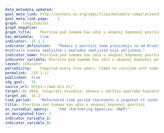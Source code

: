 ```yaml
---	
date_metadata_updated:	
goal_meta_link:	http://unstats.un.org/sdgs/files/metadata-compilation/Metadata-Goal-15.pdf'
goal_meta_link_page:	2
graph:	longitudinal
graph_negative:	
graph_title:	Površina pod šumama kao udio u ukupnoj kopnenoj površini (uključujući unutarnje vode) (%)
has_metadata:	true
indicator:	15.1.1
indicator_definition:	"Podaci o površini šuma preuzimaju se od Hrvatskih šuma d.o.o. kao administrativnog izvora podataka a odnose se površinu obraslog šumskog zemljišta.
Neobraslo šumsko zemljište i neplodno zemljište nije uključeno."
indicator_name:	Površina pod šumama kao udio u ukupnoj kopnenoj površini
indicator_variable:	Površina pod šumama kao udio u ukupnoj kopnenoj površini (uključujući unutarnje vode) (%)
layout:	indicator
periodicity:	Compiled every five years, timed to coincide with submission to FAO GFRA.'
permalink:	/15-1-1/
published:	true
sdg_goal:	15
source_url:	https://www.dzs.hr/'
target:	Do 2020. osigurati očuvanje, obnovu i održivu upotrebu kopnenih i slatkovodnih ekosustava i njihovog okruženja, posebno šuma, močvarnog zemljišta, planina i isušenog zemljišta, u skladu s obvezama prema međunarodnim sporazumima
target_id:	15.1'
time_period:	"Referenced time period represents a snapshot of conditions for the compilation  year, which typically lags publication date by 2 years. Data collection is continuous."
title:	Površina pod šumama kao udio u ukupnoj kopnenoj površini
un_custodial_agency:	"FAO (Partnering Agencies: UNEP)"
un_designated_tier:	1
indicator_variable_2:	
indicator_variable_3:	
---	
```


